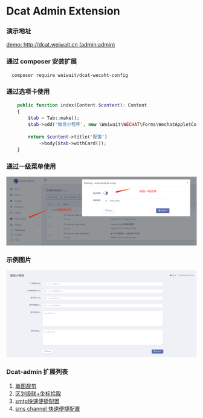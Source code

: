 # Dcat Admin Extension

### 演示地址
[demo: http://dcat.weiwait.cn (admin:admin)](http://dcat.weiwait.cn/admin/demo-settings/create 'user: admin psw: admin')

### 通过 composer 安装扩展
```shell
  composer require weiwait/dcat-wecaht-config
```

### 通过选项卡使用
```php
    public function index(Content $content): Content
    {
        $tab = Tab::make();
        $tab->add('微信小程序', new \Weiwait\WECHAT\Forms\WechatAppletConfig());

        return $content->title('配置')
            ->body($tab->withCard());
    }
```

### 通过一级菜单使用

![](https://github.com/weiwait/images/blob/main/dcat-smtp-menu.png?raw=true)

### 示例图片
![示例图片](https://github.com/weiwait/images/blob/main/dcat-wechat-config.png?raw=true)

[comment]: <> (### Donate)

[comment]: <> (![示例图片]&#40;https://github.com/weiwait/images/blob/main/donate.png?raw=true&#41;)

### Dcat-admin 扩展列表
1. [单图裁剪](https://github.com/weiwait/dcat-cropper)
2. [区划级联+坐标拾取](https://github.com/weiwait/dcat-distpicker)
3. [smtp快速便捷配置](https://github.com/weiwait/dcat-smtp)
4. [sms channel 快速便捷配置](https://github.com/weiwait/dcat-easy-sms)
